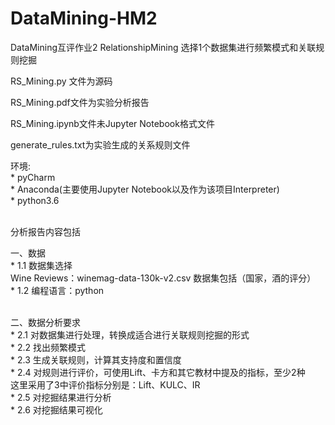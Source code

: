 # DataMining-HM2
DataMining互评作业2
RelationshipMining 选择1个数据集进行频繁模式和关联规则挖掘
<br>
<p>RS_Mining.py 文件为源码
<p>RS_Mining.pdf文件为实验分析报告
<p>RS_Mining.ipynb文件未Jupyter Notebook格式文件
<p>generate_rules.txt为实验生成的关系规则文件
<br>
<p>环境:<br>
* pyCharm <br>
* Anaconda(主要使用Jupyter Notebook以及作为该项目Interpreter) <br>
* python3.6 <br>
<br>
<p>分析报告内容包括 
<p>一、数据<br>
* 1.1 数据集选择<br>
    Wine Reviews：winemag-data-130k-v2.csv 数据集包括（国家，酒的评分）<br>
* 1.2 编程语言：python<br>
<br>
<p>二、数据分析要求<br>
* 2.1 对数据集进行处理，转换成适合进行关联规则挖掘的形式<br>
* 2.2 找出频繁模式<br>
* 2.3 生成关联规则，计算其支持度和置信度<br>
* 2.4 对规则进行评价，可使用Lift、卡方和其它教材中提及的指标，至少2种<br>
      这里采用了3中评价指标分别是：Lift、KULC、IR<br>
* 2.5 对挖掘结果进行分析<br>
* 2.6 对挖掘结果可视化<br>

